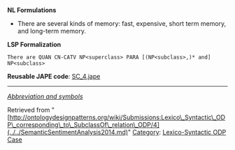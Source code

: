 __NL Formulations__



* There are several kinds of memory: fast, expensive, short term memory, and long-term memory.


  

__LSP Formalization__




```
There are QUAN CN-CATV NP<superclass> PARA [(NP<subclass>,)* and] NP<subclass>

```

__Reusable JAPE code__: [SC\_4.jape](../../images/5/5f/SC_4.jape "SC 4.jape")





---


_[Abbreviation and symbols](../../Community/LSPSymbols.md "Community:LSPSymbols")_





Retrieved from "[http://ontologydesignpatterns.org/wiki/Submissions:Lexico\_Syntactic\_ODP\_corresponding\_to\_SubclassOf\_relation\_ODP/4](../../SemanticSentimentAnalysis2014.md)"
 [Category](http://ontologydesignpatterns.org/wiki/Special:Categories "Special:Categories"): [Lexico-Syntactic ODP Case](../../Category/Lexico-Syntactic_ODP_Case.md "Category:Lexico-Syntactic ODP Case")